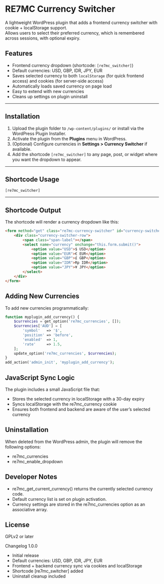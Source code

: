 # RE7MC Currency Switcher

A lightweight WordPress plugin that adds a frontend currency switcher with cookie + localStorage support.  
Allows users to select their preferred currency, which is remembered across sessions, with optional expiry.

## Features

- Frontend currency dropdown (shortcode: `[re7mc_switcher]`)
- Default currencies: USD, GBP, IDR, JPY, EUR
- Saves selected currency to both `localStorage` (for quick frontend access) and cookies (for server-side access)
- Automatically loads saved currency on page load
- Easy to extend with new currencies
- Cleans up settings on plugin uninstall

---

## Installation

1. Upload the plugin folder to `/wp-content/plugins/` or install via the WordPress Plugin Installer.
2. Activate the plugin from the **Plugins** menu in WordPress.
3. (Optional) Configure currencies in **Settings > Currency Switcher** if available.
4. Add the shortcode `[re7mc_switcher]` to any page, post, or widget where you want the dropdown to appear.

---

## Shortcode Usage

```plaintext
[re7mc_switcher]
```

---

## Shortcode Output

The shortcode will render a currency dropdown like this:

```html
<form method="get" class="re7mc-currency-switcher" id="currency-switcher-7">
    <div class="currency-switcher-row">
        <span class="span-label"></span>
        <select name="currency" onchange="this.form.submit()">
            <option value="USD">$ USD</option>
            <option value="EUR">€ EUR</option>
            <option value="GBP">£ GBP</option>
            <option value="IDR">Rp IDR</option>
            <option value="JPY">¥ JPY</option>
        </select>
    </div>
</form>
```

## Adding New Currencies

To add new currencies programmatically:

```php
function myplugin_add_currency() {
    $currencies = get_option('re7mc_currencies', []);
    $currencies['AUD'] = [
        'symbol'   => '$',
        'position' => 'before',
        'enabled'  => 1,
        'rate'     => 1.5,
    ];
    update_option('re7mc_currencies', $currencies);
}
add_action('admin_init', 'myplugin_add_currency');
```

## JavaScript Sync Logic

The plugin includes a small JavaScript file that:

- Stores the selected currency in localStorage with a 30-day expiry
- Syncs localStorage with the re7mc_currency cookie
- Ensures both frontend and backend are aware of the user’s selected currency

## Uninstallation

When deleted from the WordPress admin, the plugin will remove the following options:

- re7mc_currencies
- re7mc_enable_dropdown

## Developer Notes

- re7mc_get_current_currency() returns the currently selected currency code.
- Default currency list is set on plugin activation.
- Currency settings are stored in the re7mc_currencies option as an associative array.

## License

GPLv2 or later

Changelog
1.0.0

- Initial release
- Default currencies: USD, GBP, IDR, JPY, EUR
- Frontend + backend currency sync via cookies and localStorage
- Shortcode [re7mc_switcher] added
- Uninstall cleanup included